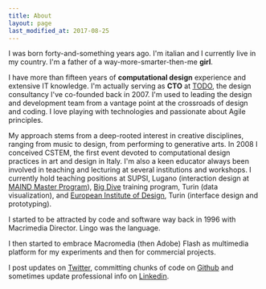```yaml
---
title: About
layout: page
last_modified_at: 2017-08-25
---
```


I was born forty-and-something years ago. I'm italian and I currently live in my country. I'm a father of a way-more-smarter-then-me **girl**.

I have more than fifteen years of **computational design** experience and extensive IT knowledge. I'm actually serving as **CTO** at [TODO](https://todo.to.it/), the design consultancy I've co-founded back in 2007. I'm used to leading the design and development team from a vantage point at the crossroads of design and coding. I love playing with technologies and passionate about Agile principles.

My approach stems from a deep-rooted interest in creative disciplines, ranging from music to design, from performing to generative arts. In 2008 I conceived CSTEM, the first event devoted to computational design practices in art and design in Italy. I'm also a keen educator always been involved in teaching and lecturing at several institutions and workshops. I currently hold teaching positions at SUPSI, Lugano (interaction design at [MAIND Master Program](https://www.maind.supsi.ch/)), [Big Dive](http://www.bigdive.eu/) training program, Turin (data visualization), and [European Institute of Design](http://www.ied.it/), Turin (interface design and prototyping).

I started to be attracted by code and software way back in 1996 with Macrimedia Director. Lingo was the language.

I then started to embrace Macromedia (then Adobe) Flash as multimedia platform for my experiments and then for commercial projects.

I post updates on [Twitter](https://twitter.com/fabiofranchino), committing chunks of code on [Github](https://github.com/abusedmedia) and sometimes update professional info on [Linkedin](https://www.linkedin.com/in/abusedmedia/).

